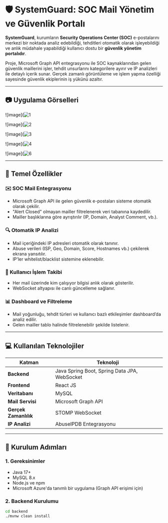 # 🛡️ **SystemGuard: SOC Mail Yönetim ve Güvenlik Portalı**

**SystemGuard**, kurumların **Security Operations Center (SOC)** e-postalarını merkezi bir noktada analiz edebildiği, tehditleri otomatik olarak işleyebildiği ve anlık müdahale yapabildiği kullanıcı dostu bir **güvenlik yönetim portalıdır**.

Proje, Microsoft Graph API entegrasyonu ile SOC kaynaklarından gelen güvenlik maillerini işler, tehdit unsurlarını kategorilere ayırır ve IP analizleri ile detaylı içerik sunar. Gerçek zamanlı görüntüleme ve işlem yapma özelliği sayesinde güvenlik ekiplerinin iş yükünü azaltır.

---
## 📷 **Uygulama Görselleri**

![image](![1](https://github.com/user-attachments/assets/c339da81-2cb5-4f1d-ab6c-fb278bec66ee)

![image](![2](https://github.com/user-attachments/assets/c14aba0c-91ca-46b2-a631-690dc88af908)

![image](![3](https://github.com/user-attachments/assets/3539f366-26f9-47ae-99bb-726ce3a30c5b)

![image](![4](https://github.com/user-attachments/assets/39abb976-2c8b-49f4-ab4d-842f8d00704d)

![image](![6](https://github.com/user-attachments/assets/9bb27e63-e2a4-44b1-8810-8d8743e55cc3)


---

## 📌 **Temel Özellikler**

### ✉️ SOC Mail Entegrasyonu
- Microsoft Graph API ile gelen güvenlik e-postaları sisteme otomatik olarak çekilir.
- "Alert Closed" olmayan mailler filtrelenerek veri tabanına kaydedilir.
- Mailler başlıklarına göre ayrıştırılır (IP, Domain, Analyst Comment, vb.).

### 🔍 Otomatik IP Analizi
- Mail içeriğindeki IP adresleri otomatik olarak tanınır.
- Abuse verileri (ISP, Geo, Domain, Score, Hostnames vb.) çekilerek ekrana yansıtılır.
- IP'ler whitelist/blacklist sistemine eklenebilir.

### 👤 Kullanıcı İşlem Takibi
- Her mail üzerinde kim çalışıyor bilgisi anlık olarak gösterilir.
- WebSocket altyapısı ile canlı güncelleme sağlanır.

### 📊 Dashboard ve Filtreleme
- Mail yoğunluğu, tehdit türleri ve kullanıcı bazlı etkileşimler dashboard’da analiz edilir.
- Gelen mailler tablo halinde filtrelenebilir şekilde listelenir.

---

## 💻 **Kullanılan Teknolojiler**

| Katman | Teknoloji |
|--------|-----------|
| **Backend** | Java Spring Boot, Spring Data JPA, WebSocket |
| **Frontend** | React JS |
| **Veritabanı** | MySQL |
| **Mail Servisi** | Microsoft Graph API |
| **Gerçek Zamanlılık** | STOMP WebSocket |
| **IP Analizi** | AbuseIPDB Entegrasyonu |

---



## 🚀 **Kurulum Adımları**

### 1. Gereksinimler
- Java 17+
- MySQL 8.x
- Node.js ve npm
- Microsoft Azure'da tanımlı bir uygulama (Graph API erişimi için)

### 2. Backend Kurulumu
```bash
cd backend
./mvnw clean install
